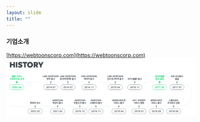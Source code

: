 ```yaml
---
layout: slide
title: ""
---
```


### 기업소개
[https://webtoonscorp.com](https://webtoonscorp.com)
![HISTORY](https://raw.githubusercontent.com/zziri/career-pt/gh-pages/resources/history.png)

